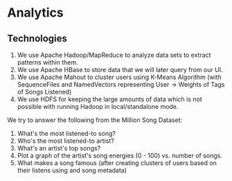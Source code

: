 Analytics
=========

Technologies
-----------
1. We use Apache Hadoop/MapReduce to analyze data sets to extract patterns within them.
2. We use Apache HBase to store data that we will later query from our UI.
3. We use Apache Mahout to cluster users using K-Means Algorithm (with SequenceFiles and NamedVectors representing User -> Weights of Tags of Songs Listened)
4. We use HDFS for keeping the large amounts of data which is not possible with running Hadoop in local/standalone mode.

We try to answer the following from the Million Song Dataset:

1. What's the most listened-to song?
2. Who's the most listened-to artist?
3. What's an artist's top songs?
4. Plot a graph of the artist's song energies (0 - 100) vs. number of songs.
5. What makes a song famous (after creating clusters of users based on their listens using and song metadata)
